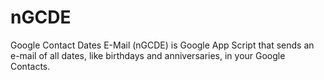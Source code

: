 # nGCDE
Google Contact Dates E-Mail (nGCDE) is Google App Script that sends an e-mail of all dates, like birthdays and anniversaries, in your Google Contacts.
